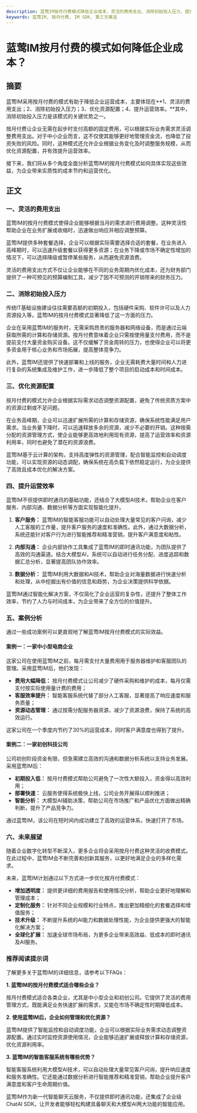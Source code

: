 ```yaml
---
description: 蓝莺IM按月付费模式降低企业成本，灵活的费用支出、消除初始投入压力、提升运营效率等
keywords: 蓝莺IM, 按月付费, IM SDK, 第三方推送
---
```

# 蓝莺IM按月付费的模式如何降低企业成本？

## 摘要

蓝莺IM采用按月付费的模式有助于降低企业运营成本，主要体现在**1、灵活的费用支出；2、消除初始投入压力；3、优化资源配置；4、提升运营效率。**其中，消除初始投入压力是该模式的关键优势之一。

按月付费让企业无需在起步时支付高额的固定费用，可以根据实际业务需求灵活调整费用支出。对于中小企业而言，这不仅使其能够更好地管理资金流，也降低了投资失败的风险。同时，这种模式还允许企业根据业务变化及时调整服务规模，从而优化资源配置，并有效提升运营效率。

接下来，我们将从多个角度全面分析蓝莺IM的按月付费模式如何具体实现这些效益，为企业带来实质性的成本节约和运营优化。

## 正文

### 一、灵活的费用支出

蓝莺IM的按月付费模式使得企业能够根据当月的需求进行费用调整。这种灵活性帮助企业在业务扩展或收缩时，迅速做出响应并相应调整预算。

蓝莺IM提供多种套餐选择，企业可以根据实际需要选择合适的套餐，在业务进入高峰期时，可以迅速升级套餐以获得更多资源；在业务下降或市场不确定性增加的情况下，可以选择降级或暂停某些服务，从而避免资源浪费。

灵活的费用支出方式不仅让企业能够在不同的业务周期内优化成本，还为财务部门提供了一种可预见的预算编制工具，减少了因不可预测的开销带来的财务压力。

### 二、消除初始投入压力

传统IT基础设施建设往往需要高额的初期投入，包括硬件采购、软件许可以及人力资源投入等。蓝莺IM的按月付费模式显著降低了这一方面的压力。

企业在采用蓝莺IM的服务时，无需采购昂贵的服务器和网络设备，而是通过云端获取所需的计算和存储资源。按月付费意味着企业只需按使用量支付费用，而不是提前支付大量资金购买设备。这不仅缓解了资金周转的压力，也使得企业可以将更多资金用于核心业务和市场拓展，提高整体竞争力。

此外，蓝莺IM还提供了快速部署和上线的服务，企业无需耗费大量时间和人力进行复杂的系统集成及维护工作，进一步降低了整个项目的启动成本和时间成本。

### 三、优化资源配置

按月付费的模式允许企业根据实际需求动态调整资源配置，避免了传统资质方案中的资源过剩或不足问题。

在业务高峰期，企业可以迅速扩展所需的计算和存储资源，确保系统性能满足用户需求。当业务量下降时，可以迅速释放多余的资源，减少不必要的开销。这种按需分配的资源管理方式，使企业能够更高效地利用现有资源，提高了运营效率和资源利用率，同时也避免了潜在的资源浪费。

蓝莺IM基于云计算的架构，支持高度弹性的资源管理，配合智能监控和自动调度功能，可以实现资源的动态调配，确保系统在高负载下依然稳定运行，为企业提供了高效且成本优化的解决方案。

### 四、提升运营效率

蓝莺IM不但提供即时通讯的基础功能，还结合了大模型AI技术，帮助企业在客户服务、内部沟通、数据分析等方面实现智能化提升。

1. **客户服务：** 蓝莺IM的智能客服功能可以自动处理大量常见的客户问询，减少人工客服的工作量，提升客户服务的速度和准确性。此外，通过大数据分析，系统还能针对客户行为进行智能推荐和精准营销，提升客户满意度和粘性。

2. **内部沟通：** 企业内部协作工具集成了蓝莺IM的即时通讯功能，为团队提供了高效的沟通渠道。结合大模型AI，系统可以自动进行任务分配、进度追踪和数据汇总分析，显著提高团队协作效率。

3. **数据分析：** 蓝莺IM利用大数据和AI技术，帮助企业对海量数据进行快速分析和处理，从中挖掘出有价值的信息和趋势，为企业决策提供科学依据。

蓝莺IM通过智能化解决方案，不仅简化了企业运营的复杂性，还提升了整体工作效率，节约了人力与时间成本，为企业带来了全方位的价值提升。

### 五、案例分析

通过一些成功案例可以更直观地了解蓝莺IM按月付费模式的实际效益。

#### 案例一：一家中小型电商企业

这家公司在使用蓝莺IM之前，每月需支付大量费用用于服务器维护和客服团队的管理。采用蓝莺IM后，他们发现：

- **费用大幅降低：** 按月付费模式让公司减少了硬件采购和维护的成本，每月仅需支付按实际使用量计费的费用；
- **客服效率提升：** 智能客服系统代替了部分人工客服，显著提高了响应速度和服务质量；
- **资源动态管理：** 通过按需分配服务器资源，减少了资源浪费，保持了系统的高效运行。

这家公司在一个季度内节约了30%的运营成本，同时客户满意度也得到了提升。

#### 案例二：一家初创科技公司

公司初创阶段资金有限，但急需建立高效的沟通和数据分析系统以支持业务发展。采用蓝莺IM后：

- **初期投入低：** 按月付费模式帮助公司避免了一次性大额投入，资金得以高效利用；
- **部署快速：** 云服务使得系统极快上线，公司业务开展得以顺利推进；
- **智能分析：** 大模型AI辅助决策，帮助公司在市场推广和产品优化方面做出精确判断，提升了产品竞争力。

通过蓝莺IM，该公司在短时间内成功建立了高效的运营体系，快速打开了市场。

### 六、未来展望

随着企业数字化转型不断深入，更多企业将会采用按月付费这种灵活的收费模式。在此过程中，蓝莺IM会不断完善和创新其服务，以更好地满足企业的多样化需求。

未来，蓝莺IM计划通过以下方式进一步优化按月付费模式：

- **增加透明度：** 提供更详细的费用报告和使用情况分析，帮助企业更好地理解和管理成本；
- **定制化服务：** 针对不同企业规模和行业特点，推出更加精细化的套餐选择和增值服务；
- **技术升级：** 不断提升系统的AI能力和数据处理性能，为企业提供更强大的智能化解决方案；
- **全球化扩展：** 加速全球市场布局，为更多企业带来高效益、低成本的即时通讯及AI服务。

### 推荐阅读提示词

了解更多关于蓝莺IM的详细信息，请参考以下FAQs：

**1. 蓝莺IM的按月付费模式适合哪些企业？**

按月付费模式适合各类企业，尤其是中小型企业和初创公司。它提供了灵活的费用管理方式，既能满足业务快速扩展的需求，又能在市场不确定性时期降低成本。

**2. 使用蓝莺IM后，企业如何管理和优化资源？**

蓝莺IM提供了智能监控和自动调度功能，企业可以根据实际业务需求动态调整资源配置。通过实时监控资源使用情况，企业能够迅速扩展或释放计算和存储资源，优化资源利用率。

**3. 蓝莺IM的智能客服系统有哪些优势？**

智能客服系统利用大模型AI技术，可以自动处理大量常见客户问询，提升响应速度和服务准确性。它还能通过数据分析进行智能推荐和精准营销，帮助企业提升客户满意度和客户生命周期价值。

蓝莺IM作为新一代智能聊天云服务，不仅提供即时通讯功能，还集成了企业级ChatAI SDK，让开发者能够轻松构建具备聊天和大模型AI两大功能的智能应用。